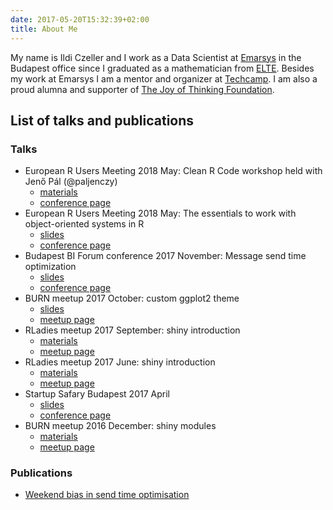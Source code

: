 ```yaml
---
date: 2017-05-20T15:32:39+02:00
title: About Me
---
```


My name is Ildi Czeller and I work as a Data Scientist at [Emarsys](https://www.emarsys.com/en-uk/) in the Budapest office since I graduated as a mathematician from [ELTE](https://www.elte.hu/en/). Besides my work at Emarsys I am a mentor and organizer at [Techcamp](http://techtabor.agondolkodasorome.hu/). I am also a proud alumna and supporter of [The Joy of Thinking Foundation](http://agondolkodasorome.hu/en/).

## List of talks and publications

### Talks

* European R Users Meeting 2018 May: Clean R Code workshop held with Jenő Pál (@paljenczy)
  * [materials](https://github.com/czeildi/erum-2018-clean-r-code)
  * [conference page](http://2018.erum.io/#talk-2-303)
* European R Users Meeting 2018 May: The essentials to work with object-oriented systems in R
  * [slides](https://github.com/czeildi/erum2018-oop-essentials)
  * [conference page](http://2018.erum.io/#talk-2-83)
* Budapest BI Forum conference 2017 November: Message send time optimization
    * [slides](https://github.com/czeildi/budapestbi-2017-slides)
    * [conference page](http://budapestbiforum.hu/2017/hu/eloadasok/making-email-campaigns-more-effective-send-time-optimization-czeller-ildiko-emarsys-technologies-kft/)
* BURN meetup 2017 October: custom ggplot2 theme
    * [slides](http://slides.com/czeildi/burn-custom-ggplot2-theme#/)
    * [meetup page](https://www.meetup.com/Budapest-Users-of-R-Network/events/243298698/)
* RLadies meetup 2017 September: shiny introduction
    * [materials](https://github.com/rladies/meetup-presentations_budapest)
    * [meetup page](https://www.meetup.com/R-Ladies-Budapest/events/242934542/)
* RLadies meetup 2017 June: shiny introduction
    * [materials](https://github.com/rladies/meetup-presentations_budapest)
    * [meetup page](https://www.meetup.com/R-Ladies-Budapest/events/240631884/)
* Startup Safary Budapest 2017 April
    * [slides](http://slides.com/czeildi/startup-safari-send-time-optimization#/)
    * [conference page](http://budapest.startupsafary.com/sessions/38409_szemelyreszabott_uzenetkuldesi_id_optimalizalas_egy_data_science_projekt_lepesei_a_tol_z_ig)
* BURN meetup 2016 December: shiny modules
    * [materials](https://github.com/czeildi/burn-meetup-shiny-modules)
    * [meetup page](https://www.meetup.com/Budapest-Users-of-R-Network/events/235728423/)

### Publications

* [Weekend bias in send time optimisation](https://blog.craftlab.hu/weekend-bias-in-send-time-optimisation-ba80176af1b9)

